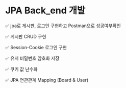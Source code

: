 # JPA Back_end 개발
✅ jpa로 게시판, 로그인 구현하고 Postman으로 성공여부확인

✅ 게시판 CRUD 구현

✅ Session-Cookie 로그인 구현
 
✅ 유저 비밀번호 암호화 저장

✅ 쿠키 값 난수화

✅ JPA 연관관계 Mapping (Board & User)
